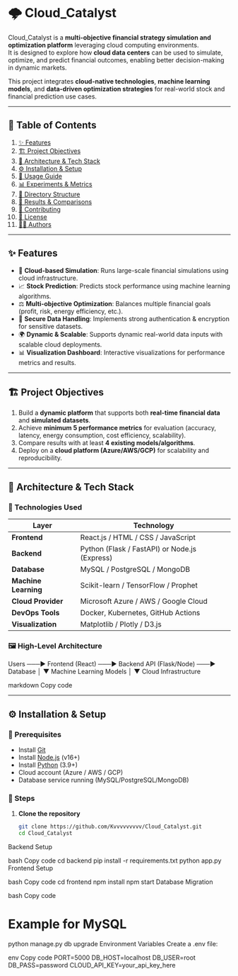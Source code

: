 # 🌩️ Cloud_Catalyst

Cloud_Catalyst is a **multi-objective financial strategy simulation and optimization platform** leveraging cloud computing environments.  
It is designed to explore how **cloud data centers** can be used to simulate, optimize, and predict financial outcomes, enabling better decision-making in dynamic markets.

This project integrates **cloud-native technologies**, **machine learning models**, and **data-driven optimization strategies** for real-world stock and financial prediction use cases.

---

## 📑 Table of Contents
1. [✨ Features](#-features)
2. [🏗️ Project Objectives](#️-project-objectives)
3. [📂 Architecture & Tech Stack](#-architecture--tech-stack)
4. [⚙️ Installation & Setup](#️-installation--setup)
5. [🚀 Usage Guide](#-usage-guide)
6. [📊 Experiments & Metrics](#-experiments--metrics)
7. [📁 Directory Structure](#-directory-structure)
8. [📝 Results & Comparisons](#-results--comparisons)
9. [🤝 Contributing](#-contributing)
10. [📜 License](#-license)
11. [👨‍💻 Authors](#-authors)

---

## ✨ Features

- 📡 **Cloud-based Simulation**: Runs large-scale financial simulations using cloud infrastructure.  
- 📈 **Stock Prediction**: Predicts stock performance using machine learning algorithms.  
- ⚖️ **Multi-objective Optimization**: Balances multiple financial goals (profit, risk, energy efficiency, etc.).  
- 🔐 **Secure Data Handling**: Implements strong authentication & encryption for sensitive datasets.  
- 🌍 **Dynamic & Scalable**: Supports dynamic real-world data inputs with scalable cloud deployments.  
- 📊 **Visualization Dashboard**: Interactive visualizations for performance metrics and results.  

---

## 🏗️ Project Objectives

1. Build a **dynamic platform** that supports both **real-time financial data** and **simulated datasets**.  
2. Achieve **minimum 5 performance metrics** for evaluation (accuracy, latency, energy consumption, cost efficiency, scalability).  
3. Compare results with at least **4 existing models/algorithms**.  
4. Deploy on a **cloud platform (Azure/AWS/GCP)** for scalability and reproducibility.  

---

## 📂 Architecture & Tech Stack

### 🔧 Technologies Used
| Layer              | Technology |
|--------------------|------------|
| **Frontend**       | React.js / HTML / CSS / JavaScript |
| **Backend**        | Python (Flask / FastAPI) or Node.js (Express) |
| **Database**       | MySQL / PostgreSQL / MongoDB |
| **Machine Learning** | Scikit-learn / TensorFlow / Prophet |
| **Cloud Provider** | Microsoft Azure / AWS / Google Cloud |
| **DevOps Tools**   | Docker, Kubernetes, GitHub Actions |
| **Visualization**  | Matplotlib / Plotly / D3.js |

### 🖼️ High-Level Architecture
Users ───► Frontend (React) ───► Backend API (Flask/Node) ───► Database
│
▼
Machine Learning Models
│
▼
Cloud Infrastructure

markdown
Copy code

---

## ⚙️ Installation & Setup

### 🔑 Prerequisites
- Install [Git](https://git-scm.com/)  
- Install [Node.js](https://nodejs.org/) (v16+)  
- Install [Python](https://www.python.org/) (3.9+)  
- Cloud account (Azure / AWS / GCP)  
- Database service running (MySQL/PostgreSQL/MongoDB)

### 🚀 Steps
1. **Clone the repository**
   ```bash
   git clone https://github.com/Kvvvvvvvvv/Cloud_Catalyst.git
   cd Cloud_Catalyst
Backend Setup

bash
Copy code
cd backend
pip install -r requirements.txt
python app.py
Frontend Setup

bash
Copy code
cd frontend
npm install
npm start
Database Migration

bash
Copy code
# Example for MySQL
python manage.py db upgrade
Environment Variables
Create a .env file:

env
Copy code
PORT=5000
DB_HOST=localhost
DB_USER=root
DB_PASS=password
CLOUD_API_KEY=your_api_key_here
